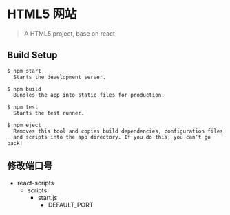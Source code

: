 # HTML5 网站
> A HTML5 project, base on react

## Build Setup

```
$ npm start
  Starts the development server.

$ npm build
  Bundles the app into static files for production.

$ npm test
  Starts the test runner.

$ npm eject
  Removes this tool and copies build dependencies, configuration files
  and scripts into the app directory. If you do this, you can’t go back!
```

## 修改端口号
  - react-scripts
    - scripts
      - start.js
        - DEFAULT_PORT

